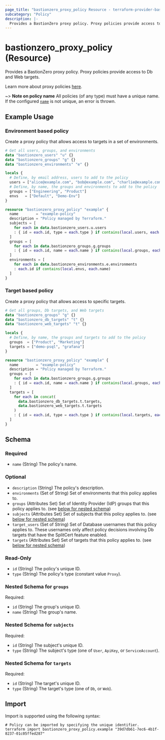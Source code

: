 ```yaml
---
page_title: "bastionzero_proxy_policy Resource - terraform-provider-bastionzero"
subcategory: "Policy"
description: |-
  Provides a BastionZero proxy policy. Proxy policies provide access to Db and Web targets.
---
```


# bastionzero_proxy_policy (Resource)

Provides a BastionZero proxy policy. Proxy policies provide access to Db and Web targets.

Learn more about proxy policies [here](https://docs.bastionzero.com/docs/admin-guide/authorization#proxy).

~> **Note on policy name** All policies (of any type) must have a unique name. If the
configured [`name`](#required) is not unique, an error is thrown.

## Example Usage

### Environment based policy

Create a proxy policy that allows access to targets in a set of environments.

```terraform
# Get all users, groups, and environments 
data "bastionzero_users" "u" {}
data "bastionzero_groups" "g" {}
data "bastionzero_environments" "e" {}

locals {
  # Define, by email address, users to add to the policy
  users = ["alice@example.com", "bob@example.com", "charlie@example.com"]
  # Define, by name, the groups and environments to add to the policy
  groups = ["Engineering", "Product"]
  envs   = ["Default", "Demo-Env"]
}

resource "bastionzero_proxy_policy" "example" {
  name        = "example-policy"
  description = "Policy managed by Terraform."
  subjects = [
    for each in data.bastionzero_users.u.users
    : { id = each.id, type = each.type } if contains(local.users, each.email)
  ]
  groups = [
    for each in data.bastionzero_groups.g.groups
    : { id = each.id, name = each.name } if contains(local.groups, each.name)
  ]
  environments = [
    for each in data.bastionzero_environments.e.environments
    : each.id if contains(local.envs, each.name)
  ]
}
```

### Target based policy 

Create a proxy policy that allows access to specific targets.

```terraform
# Get all groups, Db targets, and Web targets
data "bastionzero_groups" "g" {}
data "bastionzero_db_targets" "t" {}
data "bastionzero_web_targets" "t" {}

locals {
  # Define, by name, the groups and targets to add to the policy
  groups  = ["Product", "Marketing"]
  targets = ["demo-psql", "grafana"]
}

resource "bastionzero_proxy_policy" "example" {
  name        = "example-policy"
  description = "Policy managed by Terraform."
  groups = [
    for each in data.bastionzero_groups.g.groups
    : { id = each.id, name = each.name } if contains(local.groups, each.name)
  ]
  targets = [
    for each in concat(
      data.bastionzero_db_targets.t.targets,
      data.bastionzero_web_targets.t.targets
    )
    : { id = each.id, type = each.type } if contains(local.targets, each.name)
  ]
}
```

<!-- schema generated by tfplugindocs -->
## Schema

### Required

- `name` (String) The policy's name.

### Optional

- `description` (String) The policy's description.
- `environments` (Set of String) Set of environments that this policy applies to.
- `groups` (Attributes Set) Set of Identity Provider (IdP) groups that this policy applies to. (see [below for nested schema](#nestedatt--groups))
- `subjects` (Attributes Set) Set of subjects that this policy applies to. (see [below for nested schema](#nestedatt--subjects))
- `target_users` (Set of String) Set of Database usernames that this policy applies to. These usernames only affect policy decisions involving Db targets that have the SplitCert feature enabled.
- `targets` (Attributes Set) Set of targets that this policy applies to. (see [below for nested schema](#nestedatt--targets))

### Read-Only

- `id` (String) The policy's unique ID.
- `type` (String) The policy's type (constant value `Proxy`).

<a id="nestedatt--groups"></a>
### Nested Schema for `groups`

Required:

- `id` (String) The group's unique ID.
- `name` (String) The group's name.


<a id="nestedatt--subjects"></a>
### Nested Schema for `subjects`

Required:

- `id` (String) The subject's unique ID.
- `type` (String) The subject's type (one of `User`, `ApiKey`, or `ServiceAccount`).


<a id="nestedatt--targets"></a>
### Nested Schema for `targets`

Required:

- `id` (String) The target's unique ID.
- `type` (String) The target's type (one of `Db`, or `Web`).

## Import

Import is supported using the following syntax:

```shell
# Policy can be imported by specifying the unique identifier.
terraform import bastionzero_proxy_policy.example "39d7db61-7ec6-4b1f-8237-01c05ffed287"
```